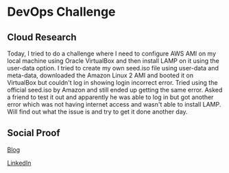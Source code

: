 # DevOps Challenge

## Cloud Research

Today, I tried to do a challenge where I need to configure AWS AMI on my local machine using Oracle VirtualBox and then install LAMP on it using the user-data option. I tried to create my own seed.iso file using user-data and meta-data, downloaded the Amazon Linux 2 AMI and booted it on VirtualBox but couldn't log in showing login incorrect error. Tried using the official seed.iso by Amazon and still ended up getting the same error. Asked a friend to test it out and apparently he was able to log in but got another error which was not having internet access and wasn't able to install LAMP. Will find out what the issue is and try to get it done another day.

## Social Proof

[Blog](https://dev.to/aaditunni/devops-challenge-amk)

[LinkedIn](https://www.linkedin.com/posts/aaditunni_100daysofcloud-aws-cloud-activity-7036802360555298817-VwLB?utm_source=share&utm_medium=member_desktop)
